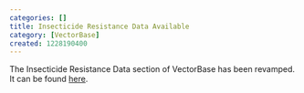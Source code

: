 ```yaml
---
categories: []
title: Insecticide Resistance Data Available
category: [VectorBase]
created: 1228190400
---
```

The Insecticide Resistance Data section of VectorBase has been revamped.  It can be found <a href="/content/irbase">here</a>.
